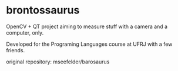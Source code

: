brontossaurus
=============

OpenCV + QT project aiming to measure stuff with a camera and a computer, only.

Developed for the Programing Languages course at UFRJ with a few friends.

original repository: mseefelder/barosaurus
